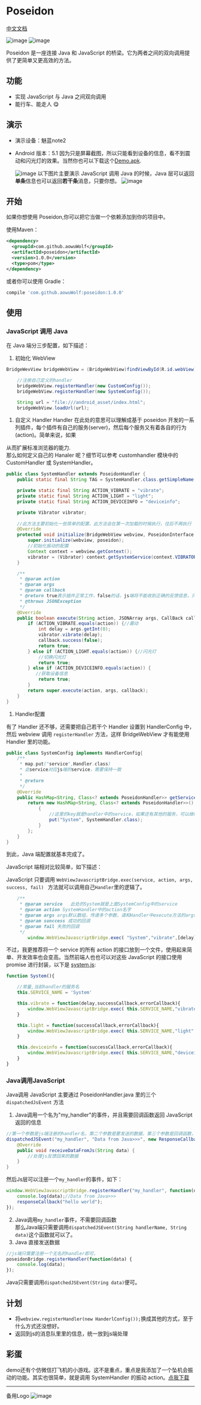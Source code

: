 # Poseidon

[中文文档](https://www.baidu.com)

![image](https://github.com/aowoWolf/PoseidonJsBridge/blob/master/readmeRes/poseidon_Logo.jpg?raw=true)
![image](https://github.com/aowoWolf/PoseidonJsBridge/blob/master/readmeRes/logo_name.png?raw=true)

Poseidon 是一座连接 Java 和 JavaScript 的桥梁。它为两者之间的双向调用提供了更简单又更高效的方法。

## 功能

- 实现 JavaScript 与 Java 之间双向调用
- 能行车、能走人 :yum:

## 演示
- 演示设备：魅蓝note2
- Android 版本：5.1
  因为只是屏幕截图，所以只能看到设备的信息，看不到震动和闪光灯的效果。当然你也可以下载这个[Demo.apk](https://www.baidu.com).

  ![image](https://github.com/aowoWolf/PoseidonJsBridge/blob/1ae300163ea63fa2ad9d0d18a6538d846899e12c/readmeRes/poseidon_systemtest.gif?raw=true)
  以下图片主要演示 JavaScript 调用 Java 的时候，Java 层可以返回**单条**信息也可以返回**若干条**消息，只要你想。
  ![image](https://github.com/aowoWolf/PoseidonJsBridge/blob/1ae300163ea63fa2ad9d0d18a6538d846899e12c/readmeRes/poseidon_customtest.gif?raw=true)


## 开始
如果你想使用 Poseidon,你可以把它当做一个依赖添加到你的项目中。

使用Maven：

``` xml
<dependency>
  <groupId>com.github.aowuWolf</groupId>
  <artifactId>poseidon</artifactId>
  <version>1.0.0</version>
  <type>pom</type>
</dependency>
```
或者你可以使用 Gradle：

``` groovy
compile 'com.github.aowuWolf:poseidon:1.0.0'
```
## 使用

### JavaScript 调用 Java

在 Java 端分三步配置，如下描述：

1. 初始化 WebView

```java
BridgeWevView bridgeWebView = (BridgeWebView)findViewById(R.id.webView);

	//注册自己定义的handler
	bridgeWebView.registerHandler(new CustomConfig());
	bridgeWebView.registerHandler(new SystemConfig());

	String url = "file:///android_asset/index.html";
	bridgeWebView.loadUrl(url);
```

1. 自定义 Handler
   Handler 在此处的意思可以理解成基于 poseidon 开发的一系列插件，每个插件有自己的服务(server)，然后每个服务又有着各自的行为(action)。简单来说，如果

从而扩展标准浏览器的能力.  
那么如何定义自己的 Hanaler 呢？细节可以参考 customhandler 模块中的 CustomHandler 或 SystemHandler。
``` java
public class SystemHandler extends PoseidonHandler {
    public static final String TAG = SystemHandler.class.getSimpleName();

    private static final String ACTION_VIBRATE = "vibrate";
    private static final String ACTION_LIGHT = "light";
    private static final String ACTION_DEVICEINFO = "deviceinfo";

	private Vibrator vibrator;
    
    //此方法主要初始化一些简单的配置，此方法会在第一次加载的时候执行，往后不再执行
    @Override
    protected void initialize(BridgeWebView webview, PoseidonInterface poseidon) {
        super.initialize(webview, poseidon);
        //初始化振动的配置
        Context context = webview.getContext();
        vibrator = (Vibrator) context.getSystemService(context.VIBRATOR_SERVICE);
    }

    /**
     * @param action
     * @param args
     * @param callback
     * @return true表示插件正常工作，false的话，js端将不能收到正确的反馈信息，只能收到"Invaid action"的信息
     * @throws JSONException
     */
    @Override
    public boolean execute(String action, JSONArray args, CallBack callback) throws JSONException {
        if (ACTION_VIBRATE.equals(action)) {//震动
            int delay = args.getInt(0);
            vibrator.vibrate(delay);
            callback.success(false);
            return true;
        } else if (ACTION_LIGHT.equals(action)) {//闪光灯
            //切换闪光灯
            return true;
        } else if (ACTION_DEVICEINFO.equals(action)) {
           //获取设备信息
            return true;
        }
        return super.execute(action, args, callback);
    }
}
```

1. Handler配置

有了 Handler 还不够，还需要把自己若干个 Handler 设置到 HandlerConfig 中，然后 webview 调用 `registerHandler` 方法，这样 BridgeWebView 才有能使用 Handler 里的功能。
```java
public class SystemConfig implements HandlerConfig{
    /**
     * map.put("service",Handler.class)
     * 此service对应js端的service，需要保持一致
     *
     * @return
     */
    @Override
    public HashMap<String, Class<? extends PoseidonHandler>> getServiceMap() {
        return new HashMap<String, Class<? extends PoseidonHandler>>() {
            {
            	//这里的key就是handler中的service，如果还有其他的服务，可以继续put
                put("System", SystemHandler.class);
            }
        };
    }
}
```
到此，Java 端配置就基本完成了。

JavaScript 端相对比较简单，如下描述：

JavaScript 只要调用 `WebViewJavascriptBridge.exec(service, action, args, success, fail) ` 方法就可以调用自己`Handler`里的逻辑了。
``` javascript
	/**
	 * @param service	此处的System就是上面SystemConfig中的service
     * @param action SystemHandler中的action名字
     * @param args args默认数组，传递多个参数，请和Handler中execute方法的args对应起来
     * @param sunccess 成功的回调
     * @param fail 失败的回调
     */
        window.WebViewJavascriptBridge.exec( "System","vibrate",[delay],successCallback,errorCallback );
```
不过，我更推荐将一个 service 的所有 action 的接口放到一个文件，使用起来简单、开发效率也会变高。当然前端人也也可以对这些 JavaScript 的接口使用 promise 进行封装，以下是 [system.js](https://github.com/aowoWolf/PoseidonJsBridge/blob/1ae300163ea63fa2ad9d0d18a6538d846899e12c/app/src/main/assets/libs/system.js):
``` javascript
function System(){

    //常量,当前handler的服务名
    this.SERVICE_NAME = 'System'

    this.vibrate = function(delay,successCallback,errorCallback){
        window.WebViewJavascriptBridge.exec( this.SERVICE_NAME,"vibrate",[delay],successCallback,errorCallback );
    }

    this.light = function(successCallback,errorCallback){
        window.WebViewJavascriptBridge.exec( this.SERVICE_NAME,"light",[],successCallback,errorCallback );
    }

    this.deviceinfo = function(successCallback,errorCallback){
        window.WebViewJavascriptBridge.exec( this.SERVICE_NAME,"deviceinfo",[],successCallback,errorCallback );
    }
}
```
### Java调用JavaScript
Java调用 JavaScript  主要通过 PoseidonHandler.java 里的三个 `dispatchedJsEvent` 方法
1. Java调用一个名为"my_handler"的事件，并且需要回调函数返回 JavaScript 返回的信息
``` java
//第一个参数是js端注册的handler名，第二个参数是要发送的数据，第三个参数是回调函数，接收从js返回的数据
dispatchedJSEvent("my_handler", "Data from Java>>>", new ResponseCallback() {
	@Override
	public void receiveDataFromJs(String data) {
		//处理js反馈回来的数据
	}
}
```
然后Js层可以注册一个`my_handler`的事件，如下：
```javascript
window.WebViewJavascriptBridge.registerHandler("my_handler", function(data, responseCallback) {
	console.log(data);//Data from Java>>>
	responseCallback("hello world");
});
```
2. Java调用`my_handler`事件，不需要回调函数  
  那么Java端只需要调用`dispatchedJSEvent(String handlerName, String data)`这个函数就可以了。
3. Java 直接发送数据
```javascript
//js端只需要注册一个无名的handler即可，
poseidonBridge.registerHandler(function(data) {
	console.log(data);
});
```
Java只需要调用`dispatchedJSEvent(String data)`便可。
## 计划
 - 将```webview.registerHandler(new HanderlConfig());```换成其他的方式，至于什么方式还没想好。
 - 返回到js的消息队里里的信息，统一放到js端处理

## 彩蛋
demo还有个仿微信打飞机的小游戏。这不是重点，重点是我添加了一个坠机会振动的功能。其实也很简单，就是调用 SystemHandler 的振动 action。[点我下载]()

------

备用Logo
![image](https://github.com/aowoWolf/PoseidonJsBridge/blob/1ae300163ea63fa2ad9d0d18a6538d846899e12c/readmeRes/153250192152689.png?raw=true)